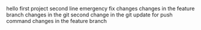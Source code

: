 hello first project
second line
emergency fix changes
changes in the feature branch
changes in the git
second change in the git
update for push command
changes in the feature branch

